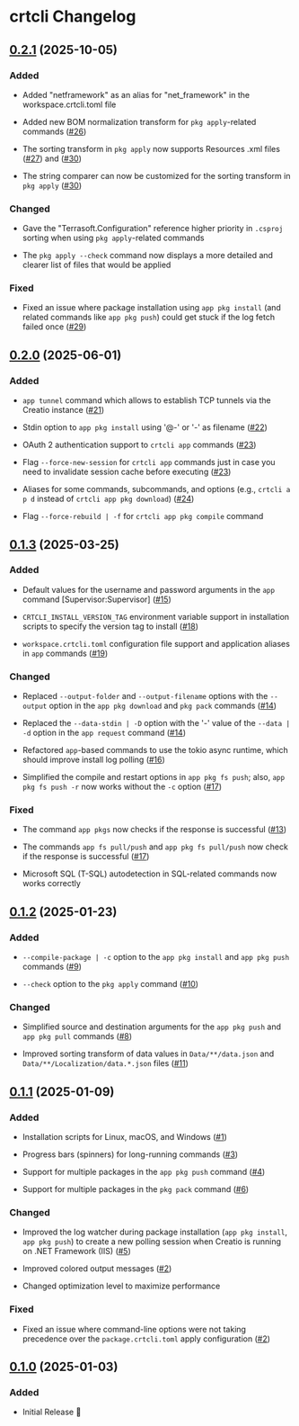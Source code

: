 # crtcli Changelog

## [0.2.1](https://github.com/heabijay/crtcli/releases/tag/v0.2.1) (2025-10-05)

### Added

 - Added "netframework" as an alias for "net_framework" in the workspace.crtcli.toml file

 - Added new BOM normalization transform for `pkg apply`-related commands ([#26](https://github.com/heabijay/crtcli/pull/26))

 - The sorting transform in `pkg apply` now supports Resources .xml files ([#27](https://github.com/heabijay/crtcli/pull/27)) and ([#30](https://github.com/heabijay/crtcli/pull/30))

 - The string comparer can now be customized for the sorting transform in `pkg apply` ([#30](https://github.com/heabijay/crtcli/pull/30))

### Changed

 - Gave the "Terrasoft.Configuration" reference higher priority in `.csproj` sorting when using `pkg apply`-related commands

 - The `pkg apply --check` command now displays a more detailed and clearer list of files that would be applied

### Fixed

 - Fixed an issue where package installation using `app pkg install` (and related commands like `app pkg push`) could get stuck if the log fetch failed once ([#29](https://github.com/heabijay/crtcli/pull/29))


## [0.2.0](https://github.com/heabijay/crtcli/releases/tag/v0.2.0) (2025-06-01)

### Added

 - `app tunnel` command which allows to establish TCP tunnels via the Creatio instance ([#21](https://github.com/heabijay/crtcli/pull/21))

 - Stdin option to `app pkg install` using '@-' or '-' as filename ([#22](https://github.com/heabijay/crtcli/pull/22))

 - OAuth 2 authentication support to `crtcli app` commands ([#23](https://github.com/heabijay/crtcli/pull/23))

 - Flag `--force-new-session` for `crtcli app` commands just in case you need to invalidate session cache before executing ([#23](https://github.com/heabijay/crtcli/pull/23))

 - Aliases for some commands, subcommands, and options (e.g., `crtcli a p d` instead of `crtcli app pkg download`) ([#24](https://github.com/heabijay/crtcli/pull/24))

 - Flag `--force-rebuild | -f` for `crtcli app pkg compile` command


## [0.1.3](https://github.com/heabijay/crtcli/releases/tag/v0.1.3) (2025-03-25)

### Added

 - Default values for the username and password arguments in the `app` command [Supervisor:Supervisor] ([#15](https://github.com/heabijay/crtcli/pull/15))

 - `CRTCLI_INSTALL_VERSION_TAG` environment variable support in installation scripts to specify the version tag to install ([#18](https://github.com/heabijay/crtcli/pull/18))

 - `workspace.crtcli.toml` configuration file support and application aliases in `app` commands ([#19](https://github.com/heabijay/crtcli/pull/19))

### Changed

 - Replaced `--output-folder` and `--output-filename` options with the `--output` option in the `app pkg download` and `pkg pack` commands ([#14](https://github.com/heabijay/crtcli/pull/14))

 - Replaced the `--data-stdin | -D` option with the '-' value of the `--data | -d` option in the `app request` command ([#14](https://github.com/heabijay/crtcli/pull/14))

 - Refactored `app`-based commands to use the tokio async runtime, which should improve install log polling ([#16](https://github.com/heabijay/crtcli/pull/16))

 - Simplified the compile and restart options in `app pkg fs push`; also, `app pkg fs push -r` now works without the `-c` option ([#17](https://github.com/heabijay/crtcli/pull/17))

### Fixed

 - The command `app pkgs` now checks if the response is successful ([#13](https://github.com/heabijay/crtcli/pull/13))

 - The commands `app fs pull/push` and `app pkg fs pull/push` now check if the response is successful ([#17](https://github.com/heabijay/crtcli/pull/17))

 - Microsoft SQL (T-SQL) autodetection in SQL-related commands now works correctly


## [0.1.2](https://github.com/heabijay/crtcli/releases/tag/v0.1.2) (2025-01-23)

### Added

 - `--compile-package | -c` option to the `app pkg install` and `app pkg push` commands ([#9](https://github.com/heabijay/crtcli/pull/9))

 - `--check` option to the `pkg apply` command ([#10](https://github.com/heabijay/crtcli/pull/10))

### Changed

 - Simplified source and destination arguments for the `app pkg push` and `app pkg pull` commands ([#8](https://github.com/heabijay/crtcli/pull/8))

 - Improved sorting transform of data values in `Data/**/data.json` and `Data/**/Localization/data.*.json` files ([#11](https://github.com/heabijay/crtcli/pull/11))


## [0.1.1](https://github.com/heabijay/crtcli/releases/tag/v0.1.1) (2025-01-09)

### Added

 - Installation scripts for Linux, macOS, and Windows ([#1](https://github.com/heabijay/crtcli/pull/1))

 - Progress bars (spinners) for long-running commands ([#3](https://github.com/heabijay/crtcli/pull/3))

 - Support for multiple packages in the `app pkg push` command ([#4](https://github.com/heabijay/crtcli/pull/4))

 - Support for multiple packages in the `pkg pack` command ([#6](https://github.com/heabijay/crtcli/pull/6))

### Changed

 - Improved the log watcher during package installation (`app pkg install`, `app pkg push`) to create a new polling session when Creatio is running on .NET Framework (IIS) ([#5](https://github.com/heabijay/crtcli/pull/5))

 - Improved colored output messages ([#2](https://github.com/heabijay/crtcli/pull/2))

 - Changed optimization level to maximize performance

### Fixed

 - Fixed an issue where command-line options were not taking precedence over the `package.crtcli.toml` apply configuration ([#2](https://github.com/heabijay/crtcli/pull/2))


## [0.1.0](https://github.com/heabijay/crtcli/releases/tag/v0.1.0) (2025-01-03)

### Added

 - Initial Release 🎉